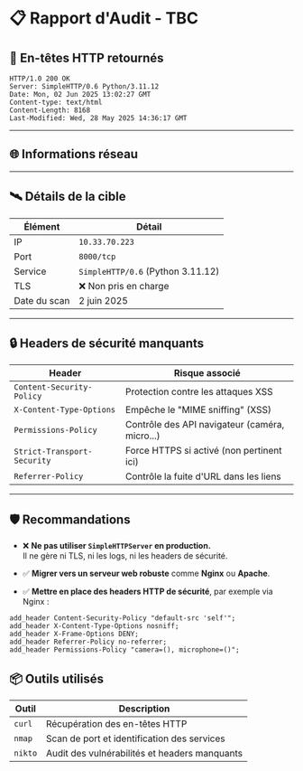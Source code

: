 # 📋 Rapport d'Audit - TBC

## 🧾 En-têtes HTTP retournés

```
HTTP/1.0 200 OK
Server: SimpleHTTP/0.6 Python/3.11.12
Date: Mon, 02 Jun 2025 13:02:27 GMT
Content-type: text/html
Content-Length: 8168
Last-Modified: Wed, 28 May 2025 14:36:17 GMT
``` 

---

## 🌐 Informations réseau


---

## 🛰️ Détails de la cible

| Élément        | Détail                            |
|----------------|------------------------------------|
| IP             | `10.33.70.223`                     |
| Port           | `8000/tcp`                         |
| Service        | `SimpleHTTP/0.6` (Python 3.11.12)  |
| TLS            | ❌ Non pris en charge              |
| Date du scan   | 2 juin 2025                        |

---

## 🔒 Headers de sécurité manquants

| Header                      | Risque associé                                 |
|-----------------------------|------------------------------------------------|
| `Content-Security-Policy`   | Protection contre les attaques XSS             |
| `X-Content-Type-Options`    | Empêche le "MIME sniffing" (XSS)               |
| `Permissions-Policy`        | Contrôle des API navigateur (caméra, micro...) |
| `Strict-Transport-Security` | Force HTTPS si activé (non pertinent ici)      |
| `Referrer-Policy`           | Contrôle la fuite d'URL dans les liens         |

---

## 🛡️ Recommandations

- ❌ **Ne pas utiliser `SimpleHTTPServer` en production.**  
  Il ne gère ni TLS, ni les logs, ni les headers de sécurité.

- ✅ **Migrer vers un serveur web robuste** comme **Nginx** ou **Apache**.

- ✅ **Mettre en place des headers HTTP de sécurité**, par exemple via Nginx :

```nginx
add_header Content-Security-Policy "default-src 'self'";
add_header X-Content-Type-Options nosniff;
add_header X-Frame-Options DENY;
add_header Referrer-Policy no-referrer;
add_header Permissions-Policy "camera=(), microphone=()";
``` 

## 📦 Outils utilisés

| Outil   | Description                                   |
| ------- | --------------------------------------------- |
| `curl`  | Récupération des en-têtes HTTP                |
| `nmap`  | Scan de port et identification des services   |
| `nikto` | Audit des vulnérabilités et headers manquants |


